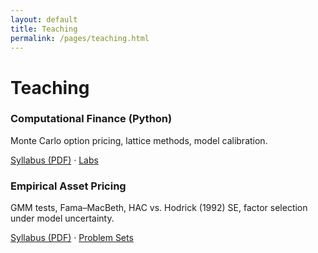 ```yaml
---
layout: default
title: Teaching
permalink: /pages/teaching.html
---
```


<h1>Teaching</h1>

<h3>Computational Finance (Python)</h3>
<p>Monte Carlo option pricing, lattice methods, model calibration.</p>
<p><a href="#">Syllabus (PDF)</a> · <a href="#">Labs</a></p>

<h3>Empirical Asset Pricing</h3>
<p>GMM tests, Fama–MacBeth, HAC vs. Hodrick (1992) SE, factor selection under model uncertainty.</p>
<p><a href="#">Syllabus (PDF)</a> · <a href="#">Problem Sets</a></p>